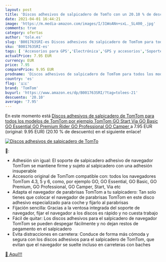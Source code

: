 ```yaml
---
layout: post
title: 'Discos adhesivos de salpicadero de TomTo con un 20.10 % de descuento'
date: 2021-04-01 16:44:21
image: 'https://m.media-amazon.com/images/I/31WoANn+sxL._SL400_.jpg'
comments: true
category: ofertas
author: 'tole.es'
slug: 'B001763SRI-es Discos adhesivos de salpicadero de TomTom para todos los...'
sku: 'B001763SRI-es'
tags: [ 'Accesorios para GPS','Electrónica','GPS y accesorios','Soportes para GPS','tomtom', ]
actualPrice: 7.95 EUR
currency: EUR
price: 7.95
comparePrice: 9.95 EUR
prodname: 'Discos adhesivos de salpicadero de TomTom para todos los modelos de TomTom  por ejemplo  TomTom GO  Start  Via  GO Basic  GO Essential  GO Premium  Rider  GO Professional  GO Camper '
country: 'es'
flag: '🇪🇸'
brand: 'TomTom'
buyurl: 'https://www.amazon.es/dp/B001763SRI/?tag=tolees-21'
descuento: '20.10'
average: '7.95'
---
```


En este momento está [Discos adhesivos de salpicadero de TomTom para todos los modelos de TomTom  por ejemplo  TomTom GO  Start  Via  GO Basic  GO Essential  GO Premium  Rider  GO Professional  GO Camper ](https://www.amazon.es/dp/B001763SRI/?tag=tolees-21) a 7.95 EUR (original: 9.95 EUR) (20.10 %  de descuento) en el siguiente enlace!

[![Discos adhesivos de salpicadero de TomTo](https://m.media-amazon.com/images/I/31WoANn+sxL._SL400_.jpg)](https://www.amazon.es/dp/B001763SRI/?tag=tolees-21)

🔎:

- Adhesión sin igual: El soporte de salpicadero adhesivo de navegador TomTom se mantiene firme y sujeto al salpicadero con una adhesión insuperable
- Accesorio original de TomTom compatible con: todos los navegadores TomTom 4.3, 5 y 6, como, por ejemplo GO, GO Essential, GO Basic, GO Premium, GO Professional, GO Camper, Start, Via etc
- Adapta el navegador de parabrisas TomTom a tu salpicadero: Tan solo tienes que colocar el navegador de parabrisas TomTom en este disco adhesivo especializado para coche y fijarlo al parabrisas
- Fijación sencilla: Gracias a la ventosa integrada del soporte de navegador, fijar el navegador a los discos es rápido y no cuesta trabajo
- Fácil de quitar: Los discos adhesivos para el salpicadero de navegador TomTom se pueden despegar fácilmente y no dejan restos de pegamento en el salpicadero
- Evita distracciones en carretera: Conduce de forma más cómoda y segura con los discos adhesivos para el salpicadero de TomTom, que evitan que el navegador se suelte incluso en carreteras con baches

[🛒 Aquí!!!](https://www.amazon.es/dp/B001763SRI/?tag=tolees-21)
